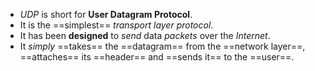 - *UDP* is short for **User Datagram Protocol**.
- It is the ==simplest== *transport layer protocol*.
- It has been **designed** to *send* data *packets* over the *Internet*.
- It *simply* ==takes== the ==datagram== from the ==network layer==, ==attaches== its ==header== and ==sends it== to the ==user==.